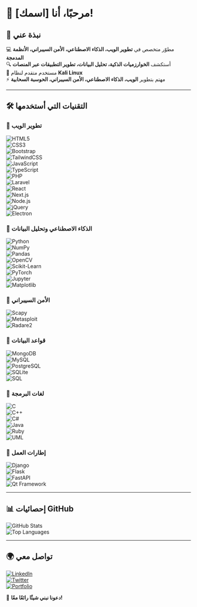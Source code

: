 # 👋 مرحبًا، أنا [اسمك]!

## 🚀 نبذة عني
💻 مطوّر متخصص في **تطوير الويب، الذكاء الاصطناعي، الأمن السيبراني، الأنظمة المدمجة**  
🔍 أستكشف **الخوارزميات الذكية، تحليل البيانات، تطوير التطبيقات عبر المنصات**  
🐧 مستخدم متقدم لنظام **Kali Linux**  
⚡ مهتم بتطوير **الويب، الذكاء الاصطناعي، الأمن السيبراني، الحوسبة السحابية**  

---

## 🛠 التقنيات التي أستخدمها  

### 🔹 **تطوير الويب**  
![HTML5](https://img.shields.io/badge/HTML5-E34F26?style=for-the-badge&logo=html5&logoColor=white)  
![CSS3](https://img.shields.io/badge/CSS3-1572B6?style=for-the-badge&logo=css3&logoColor=white)  
![Bootstrap](https://img.shields.io/badge/Bootstrap-7952B3?style=for-the-badge&logo=bootstrap&logoColor=white)  
![TailwindCSS](https://img.shields.io/badge/TailwindCSS-38B2AC?style=for-the-badge&logo=tailwindcss)  
![JavaScript](https://img.shields.io/badge/JavaScript-F7DF1E?style=for-the-badge&logo=javascript&logoColor=black)  
![TypeScript](https://img.shields.io/badge/TypeScript-3178C6?style=for-the-badge&logo=typescript&logoColor=white)  
![PHP](https://img.shields.io/badge/PHP-777BB4?style=for-the-badge&logo=php&logoColor=white)  
![Laravel](https://img.shields.io/badge/Laravel-FF2D20?style=for-the-badge&logo=laravel&logoColor=white)  
![React](https://img.shields.io/badge/React-61DAFB?style=for-the-badge&logo=react)  
![Next.js](https://img.shields.io/badge/Next.js-000?style=for-the-badge&logo=nextdotjs)  
![Node.js](https://img.shields.io/badge/Node.js-339933?style=for-the-badge&logo=node.js&logoColor=white)  
![jQuery](https://img.shields.io/badge/jQuery-0769AD?style=for-the-badge&logo=jquery&logoColor=white)  
![Electron](https://img.shields.io/badge/Electron-47848F?style=for-the-badge&logo=electron&logoColor=white)  

### 🔹 **الذكاء الاصطناعي وتحليل البيانات**  
![Python](https://img.shields.io/badge/Python-3776AB?style=for-the-badge&logo=python&logoColor=white)  
![NumPy](https://img.shields.io/badge/NumPy-013243?style=for-the-badge&logo=numpy&logoColor=white)  
![Pandas](https://img.shields.io/badge/Pandas-150458?style=for-the-badge&logo=pandas&logoColor=white)  
![OpenCV](https://img.shields.io/badge/OpenCV-5C3EE8?style=for-the-badge&logo=opencv&logoColor=white)  
![Scikit-Learn](https://img.shields.io/badge/Scikit%20Learn-F7931E?style=for-the-badge&logo=scikitlearn&logoColor=white)  
![PyTorch](https://img.shields.io/badge/PyTorch-EE4C2C?style=for-the-badge&logo=pytorch&logoColor=white)  
![Jupyter](https://img.shields.io/badge/Jupyter-F37626?style=for-the-badge&logo=jupyter&logoColor=white)  
![Matplotlib](https://img.shields.io/badge/Matplotlib-11557C?style=for-the-badge&logo=python&logoColor=white)  

### 🔹 **الأمن السيبراني**  
![Scapy](https://img.shields.io/badge/Scapy-333333?style=for-the-badge&logo=python&logoColor=white)  
![Metasploit](https://img.shields.io/badge/Metasploit-0084FF?style=for-the-badge&logo=kalilinux&logoColor=white)  
![Radare2](https://img.shields.io/badge/Radare2-5C3EE8?style=for-the-badge&logo=kalilinux&logoColor=white)  

### 🔹 **قواعد البيانات**  
![MongoDB](https://img.shields.io/badge/MongoDB-4EA94B?style=for-the-badge&logo=mongodb&logoColor=white)  
![MySQL](https://img.shields.io/badge/MySQL-4479A1?style=for-the-badge&logo=mysql&logoColor=white)  
![PostgreSQL](https://img.shields.io/badge/PostgreSQL-336791?style=for-the-badge&logo=postgresql&logoColor=white)  
![SQLite](https://img.shields.io/badge/SQLite-003B57?style=for-the-badge&logo=sqlite&logoColor=white)  
![SQL](https://img.shields.io/badge/SQL-4479A1?style=for-the-badge&logo=database&logoColor=white)  

### 🔹 **لغات البرمجة**  
![C](https://img.shields.io/badge/C-00599C?style=for-the-badge&logo=c&logoColor=white)  
![C++](https://img.shields.io/badge/C++-00599C?style=for-the-badge&logo=c%2B%2B&logoColor=white)  
![C#](https://img.shields.io/badge/C%23-239120?style=for-the-badge&logo=c-sharp&logoColor=white)  
![Java](https://img.shields.io/badge/Java-007396?style=for-the-badge&logo=java&logoColor=white)  
![Ruby](https://img.shields.io/badge/Ruby-CC342D?style=for-the-badge&logo=ruby&logoColor=white)  
![UML](https://img.shields.io/badge/UML-02569B?style=for-the-badge&logoColor=white)  

### 🔹 **إطارات العمل**  
![Django](https://img.shields.io/badge/Django-092E20?style=for-the-badge&logo=django&logoColor=white)  
![Flask](https://img.shields.io/badge/Flask-000000?style=for-the-badge&logo=flask&logoColor=white)  
![FastAPI](https://img.shields.io/badge/FastAPI-009688?style=for-the-badge&logo=fastapi&logoColor=white)  
![Qt Framework](https://img.shields.io/badge/Qt-41CD52?style=for-the-badge&logo=qt&logoColor=white)  

---

## 📊 إحصائيات GitHub  
![GitHub Stats](https://github-readme-stats.vercel.app/api?username=YourUsername&show_icons=true&theme=radical)  
![Top Languages](https://github-readme-stats.vercel.app/api/top-langs/?username=YourUsername&layout=compact&theme=radical)

---

## 🌍 تواصل معي  
[![LinkedIn](https://img.shields.io/badge/LinkedIn-0077B5?style=for-the-badge&logo=linkedin)](https://linkedin.com/in/YourProfile)  
[![Twitter](https://img.shields.io/badge/Twitter-1DA1F2?style=for-the-badge&logo=twitter)](https://twitter.com/YourHandle)  
[![Portfolio](https://img.shields.io/badge/Portfolio-FF5722?style=for-the-badge&logo=Google-Chrome)](https://yourportfolio.com)  

🚀 **دعونا نبني شيئًا رائعًا معًا!**
